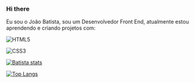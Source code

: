 ### Hi there 
Eu sou o João Batista, sou um Desenvolvedor Front End, atualmente estou aprendendo e criando projetos com:

![HTML5](https://img.shields.io/badge/HTML5-E34F26?style=for-the-badge&logo=html5&logoColor=white)

![CSS3](https://img.shields.io/badge/CSS3-1572B6?style=for-the-badge&logo=css3&logoColor=white)

[![Batista stats](https://github-readme-stats.vercel.app/api?username=Batista78)](https://github.com/anuraghazra/github-readme-stats)

[![Top Langs](https://github-readme-stats.vercel.app/api/top-langs/?username=Batista78)](https://github.com/anuraghazra/github-readme-stats)

